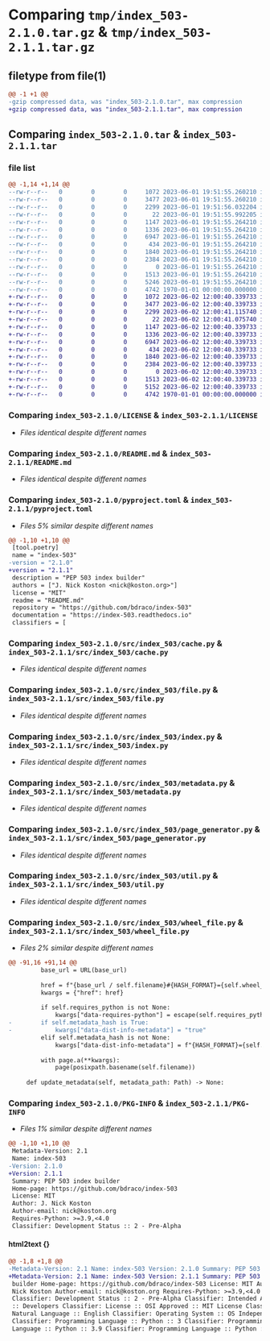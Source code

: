 # Comparing `tmp/index_503-2.1.0.tar.gz` & `tmp/index_503-2.1.1.tar.gz`

## filetype from file(1)

```diff
@@ -1 +1 @@
-gzip compressed data, was "index_503-2.1.0.tar", max compression
+gzip compressed data, was "index_503-2.1.1.tar", max compression
```

## Comparing `index_503-2.1.0.tar` & `index_503-2.1.1.tar`

### file list

```diff
@@ -1,14 +1,14 @@
--rw-r--r--   0        0        0     1072 2023-06-01 19:51:55.260210 index_503-2.1.0/LICENSE
--rw-r--r--   0        0        0     3477 2023-06-01 19:51:55.260210 index_503-2.1.0/README.md
--rw-r--r--   0        0        0     2299 2023-06-01 19:51:56.032204 index_503-2.1.0/pyproject.toml
--rw-r--r--   0        0        0       22 2023-06-01 19:51:55.992205 index_503-2.1.0/src/index_503/__init__.py
--rw-r--r--   0        0        0     1147 2023-06-01 19:51:55.264210 index_503-2.1.0/src/index_503/cache.py
--rw-r--r--   0        0        0     1336 2023-06-01 19:51:55.264210 index_503-2.1.0/src/index_503/file.py
--rw-r--r--   0        0        0     6947 2023-06-01 19:51:55.264210 index_503-2.1.0/src/index_503/index.py
--rw-r--r--   0        0        0      434 2023-06-01 19:51:55.264210 index_503-2.1.0/src/index_503/main.py
--rw-r--r--   0        0        0     1840 2023-06-01 19:51:55.264210 index_503-2.1.0/src/index_503/metadata.py
--rw-r--r--   0        0        0     2384 2023-06-01 19:51:55.264210 index_503-2.1.0/src/index_503/page_generator.py
--rw-r--r--   0        0        0        0 2023-06-01 19:51:55.264210 index_503-2.1.0/src/index_503/py.typed
--rw-r--r--   0        0        0     1513 2023-06-01 19:51:55.264210 index_503-2.1.0/src/index_503/util.py
--rw-r--r--   0        0        0     5246 2023-06-01 19:51:55.264210 index_503-2.1.0/src/index_503/wheel_file.py
--rw-r--r--   0        0        0     4742 1970-01-01 00:00:00.000000 index_503-2.1.0/PKG-INFO
+-rw-r--r--   0        0        0     1072 2023-06-02 12:00:40.339733 index_503-2.1.1/LICENSE
+-rw-r--r--   0        0        0     3477 2023-06-02 12:00:40.339733 index_503-2.1.1/README.md
+-rw-r--r--   0        0        0     2299 2023-06-02 12:00:41.115740 index_503-2.1.1/pyproject.toml
+-rw-r--r--   0        0        0       22 2023-06-02 12:00:41.075740 index_503-2.1.1/src/index_503/__init__.py
+-rw-r--r--   0        0        0     1147 2023-06-02 12:00:40.339733 index_503-2.1.1/src/index_503/cache.py
+-rw-r--r--   0        0        0     1336 2023-06-02 12:00:40.339733 index_503-2.1.1/src/index_503/file.py
+-rw-r--r--   0        0        0     6947 2023-06-02 12:00:40.339733 index_503-2.1.1/src/index_503/index.py
+-rw-r--r--   0        0        0      434 2023-06-02 12:00:40.339733 index_503-2.1.1/src/index_503/main.py
+-rw-r--r--   0        0        0     1840 2023-06-02 12:00:40.339733 index_503-2.1.1/src/index_503/metadata.py
+-rw-r--r--   0        0        0     2384 2023-06-02 12:00:40.339733 index_503-2.1.1/src/index_503/page_generator.py
+-rw-r--r--   0        0        0        0 2023-06-02 12:00:40.339733 index_503-2.1.1/src/index_503/py.typed
+-rw-r--r--   0        0        0     1513 2023-06-02 12:00:40.339733 index_503-2.1.1/src/index_503/util.py
+-rw-r--r--   0        0        0     5152 2023-06-02 12:00:40.339733 index_503-2.1.1/src/index_503/wheel_file.py
+-rw-r--r--   0        0        0     4742 1970-01-01 00:00:00.000000 index_503-2.1.1/PKG-INFO
```

### Comparing `index_503-2.1.0/LICENSE` & `index_503-2.1.1/LICENSE`

 * *Files identical despite different names*

### Comparing `index_503-2.1.0/README.md` & `index_503-2.1.1/README.md`

 * *Files identical despite different names*

### Comparing `index_503-2.1.0/pyproject.toml` & `index_503-2.1.1/pyproject.toml`

 * *Files 5% similar despite different names*

```diff
@@ -1,10 +1,10 @@
 [tool.poetry]
 name = "index-503"
-version = "2.1.0"
+version = "2.1.1"
 description = "PEP 503 index builder"
 authors = ["J. Nick Koston <nick@koston.org>"]
 license = "MIT"
 readme = "README.md"
 repository = "https://github.com/bdraco/index-503"
 documentation = "https://index-503.readthedocs.io"
 classifiers = [
```

### Comparing `index_503-2.1.0/src/index_503/cache.py` & `index_503-2.1.1/src/index_503/cache.py`

 * *Files identical despite different names*

### Comparing `index_503-2.1.0/src/index_503/file.py` & `index_503-2.1.1/src/index_503/file.py`

 * *Files identical despite different names*

### Comparing `index_503-2.1.0/src/index_503/index.py` & `index_503-2.1.1/src/index_503/index.py`

 * *Files identical despite different names*

### Comparing `index_503-2.1.0/src/index_503/metadata.py` & `index_503-2.1.1/src/index_503/metadata.py`

 * *Files identical despite different names*

### Comparing `index_503-2.1.0/src/index_503/page_generator.py` & `index_503-2.1.1/src/index_503/page_generator.py`

 * *Files identical despite different names*

### Comparing `index_503-2.1.0/src/index_503/util.py` & `index_503-2.1.1/src/index_503/util.py`

 * *Files identical despite different names*

### Comparing `index_503-2.1.0/src/index_503/wheel_file.py` & `index_503-2.1.1/src/index_503/wheel_file.py`

 * *Files 2% similar despite different names*

```diff
@@ -91,16 +91,14 @@
         base_url = URL(base_url)
 
         href = f"{base_url / self.filename}#{HASH_FORMAT}={self.wheel_hash}"
         kwargs = {"href": href}
 
         if self.requires_python is not None:
             kwargs["data-requires-python"] = escape(self.requires_python)
-        if self.metadata_hash is True:
-            kwargs["data-dist-info-metadata"] = "true"
         elif self.metadata_hash is not None:
             kwargs["data-dist-info-metadata"] = f"{HASH_FORMAT}={self.metadata_hash}"
 
         with page.a(**kwargs):
             page(posixpath.basename(self.filename))
 
     def update_metadata(self, metadata_path: Path) -> None:
```

### Comparing `index_503-2.1.0/PKG-INFO` & `index_503-2.1.1/PKG-INFO`

 * *Files 1% similar despite different names*

```diff
@@ -1,10 +1,10 @@
 Metadata-Version: 2.1
 Name: index-503
-Version: 2.1.0
+Version: 2.1.1
 Summary: PEP 503 index builder
 Home-page: https://github.com/bdraco/index-503
 License: MIT
 Author: J. Nick Koston
 Author-email: nick@koston.org
 Requires-Python: >=3.9,<4.0
 Classifier: Development Status :: 2 - Pre-Alpha
```

#### html2text {}

```diff
@@ -1,8 +1,8 @@
-Metadata-Version: 2.1 Name: index-503 Version: 2.1.0 Summary: PEP 503 index
+Metadata-Version: 2.1 Name: index-503 Version: 2.1.1 Summary: PEP 503 index
 builder Home-page: https://github.com/bdraco/index-503 License: MIT Author: J.
 Nick Koston Author-email: nick@koston.org Requires-Python: >=3.9,<4.0
 Classifier: Development Status :: 2 - Pre-Alpha Classifier: Intended Audience
 :: Developers Classifier: License :: OSI Approved :: MIT License Classifier:
 Natural Language :: English Classifier: Operating System :: OS Independent
 Classifier: Programming Language :: Python :: 3 Classifier: Programming
 Language :: Python :: 3.9 Classifier: Programming Language :: Python :: 3.10
```

